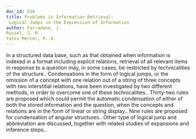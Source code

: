 ```yaml
---
doc_id: 516
title: Problems in Information Retrieval: 
 Logical Jumps in the Expression of Information
author: Farradane, J.
Russel, J. M.
Yates-Mercer, P. A.
---
```


In a structured data base, such as that obtained when information is indexed
in a format including explicit relations, retrieval of all relevant items in
response to a question may, in some cases, be restricted by technicalities of 
the structure.. Condensations in the form of logical jumps, or the omission of 
a concept with one relation out of a string of three concepts with two 
interstitial relations, have been investigated by two different methods, in 
order to overcome one of these technicalities.. Thirty-two rules are proposed
which could permit the automatic condensation of either of both the stored 
information and the question, when the concepts and relations are in the form 
of linear or string display.. Nine rules are proposed for condensation of 
angular structures.. Other type of logical jump and abbreviation are discussed, 
together with related studies of expansions and inference steps..